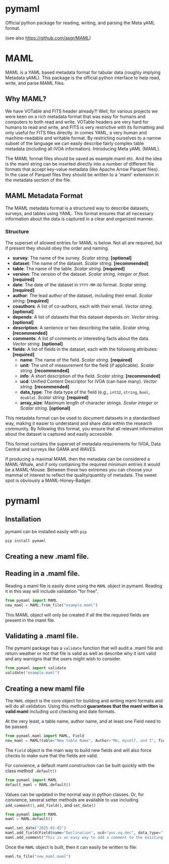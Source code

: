 # pymaml
Official python package for reading, writing, and parsing the Meta yAML format. 

(see also https://github.com/asgr/MAML)

# MAML

MAML is a YAML based metadata format for tabular data (roughly implying Metadata yAML). This package is the official python interface to help read, write, and parse MAML files.

## Why MAML? 
We have VOTable and FITS header already?! Well, for various projects we were keen on a rich metadata format that was easy for humans and computers to both read and write. VOTable headers are very hard for humans to read and write, and FITS is very restrictive with its formatting and only useful for FITS files directly. In comes YAML, a very human and machine-readable and writable format. By restricting ourselves to a narrow subset of the language we can easily describe fairly complex table metadata (including all IVOA information). Introducing Meta yAML (MAML).

The MAML format files should be saved as example.maml etc. And the idea is the maml string can be inserted directly into a number of different file formats that accept key-value metadata (like Apache Arrow Parquet files). In the case of Parquet files they should be written to a 'maml' extension in the metadata section of the file.

## MAML Metadata Format

The MAML metadata format is a structured way to describe datasets, surveys, and tables using YAML. This format ensures that all necessary information about the data is captured in a clear and organized manner.

### Structure

The superset of allowed entries for MAML is below. Not all are required, but if present they should obey the order and naming.

- **survey**: The name of the survey. *Scalar string*. **[optional]**
- **dataset**: The name of the dataset. *Scalar string*. **[recommended]**
- **table**: The name of the table. *Scalar string*. **[required]**
- **version**: The version of the dataset. *Scalar string, integer or float*. **[required]**
- **date**: The date of the dataset in `YYYY-MM-DD` format. *Scalar string*. **[required]**
- **author**: The lead author of the dataset, including their email. *Scalar string*. **[required]**
- **coauthors**: A list of co-authors, each with their email. *Vector string*. **[optional]**
- **depends**: A list of datasets that this dataset depends on. *Vector string*. **[optional]**
- **description**: A sentence or two describing the table. *Scalar string*. **[recommended]**
- **comments**: A list of comments or interesting facts about the data. *Vector string*. **[optional]**
- **fields**: A list of fields in the dataset, each with the following attributes: **[required]**
  - **name**: The name of the field. *Scalar string*. **[required]**
  - **unit**: The unit of measurement for the field (if applicable). *Scalar string*. **[recommended]**
  - **info**: A short description of the field. *Scalar string*. **[recommended]**
  - **ucd**: Unified Content Descriptor for IVOA (can have many). *Vector string*. **[recommended]**
  - **data_type**: The data type of the field (e.g., `int32`, `string`, `bool`, `double`). *Scalar string*. **[required]**
  - **array_size**: Maximum length of character strings. *Scalar integer* or *Scalar string*. **[optional]**

This metadata format can be used to document datasets in a standardised way, making it easier to understand and share data within the research community. By following this format, you ensure that all relevant information about the dataset is captured and easily accessible.

This format contains the superset of metadata requirements for IVOA, Data Central and surveys like GAMA and WAVES.

If producing a maximal MAML then the metadata can be considered a MAML-Whale, and if only containing the required minimum entries it would be a MAML-Mouse. Between these two extremes you can choose your mammal of interest to reflect the quality/quantity of metadata. The sweet spot is obviously a MAML-Honey-Badger.


# pymaml
## Installation
pymaml can be installed easily with `pip`
```python
pip install pymaml
```

## Creating a new .maml file.

## Reading in a .maml file.
Reading a maml file is easily done using the `MAML` object in pymaml. Reading it in this way will include validation "for free". 
```python
from pymaml import MAML
new_maml = MAML.from_file("example.maml")

```
This MAML object will only be created if all the the required fields are present in the maml file.  


## Validating a .maml file.
The pymaml package has a `validate` function that will audit a .maml file and return weather or not that file is valid as well as describe why it isnt valid and any warnigns that the users might wish to consider.

```python
from pymaml import validate
validate("example.maml")

```

## Creating a new maml file
The `MAML` object is the core object for building and writing maml formats and will do all validation. Using this method **guarantees that the maml written is valid maml** including ucd checking and date formats.

At the very least, a table name, author name, and at least one Field need to be passed:
```python
from pymaml.maml import MAML, Field
new_maml = MAML(table="New table Name", Author="Me, myself, and I", fields = [Field(name='ra', data_type='float')])

```

The `Field` object is the main way to build new fields and will also force checks to make sure that the fields are valid.

For convience, a default maml construction can be built quickly with the class method `.default()`

```python
from pymaml import MAML
default_maml = MAML.default()

```
Values can be updated in the normal way in python classes. Or, for convience, several setter methods are available to use including `add_comment()`, `add_field()`, and `set_date()`

```python
from pymaml import MAML
maml = MAML.default()

maml.set_date("2025-01-02")
maml.add_field(Field(name="Declination", ucd="pos.eq.dec", data_type="float"))
maml.add_comment("This is an easy way to add a comment to the existing maml.")

```

Once the `MAML` object is built, then it can easily be written to file:
```python
maml.to_file("new_maml.maml")

```
